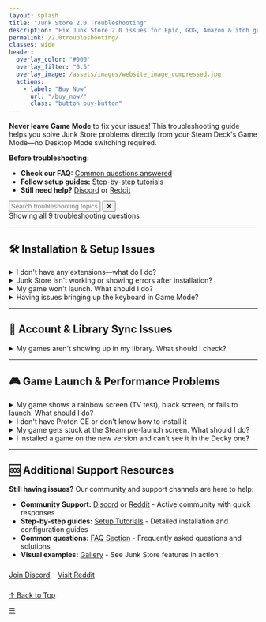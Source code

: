 ```yaml
---
layout: splash
title: "Junk Store 2.0 Troubleshooting"
description: "Fix Junk Store 2.0 issues for Epic, GOG, Amazon & itch games on Steam Deck. Complete troubleshooting guide for standalone app installation, compatibility, and launch problems."
permalink: /2.0troubleshooting/
classes: wide
header:
  overlay_color: "#000"
  overlay_filter: "0.5"
  overlay_image: /assets/images/website_image_compressed.jpg
  actions:
    - label: "Buy Now"
      url: "/buy_now/"
      class: "button buy-button"
---
```

<div class="spacer mt-4"></div>

**Never leave Game Mode** to fix your issues! This troubleshooting guide helps you solve Junk Store problems directly from your Steam Deck's Game Mode—no Desktop Mode switching required.

**Before troubleshooting:**
- **Check our FAQ:** [Common questions answered](/2.0faq/)
- **Follow setup guides:** [Step-by-step tutorials](/2.0tutorials/)
- **Still need help?** [Discord](https://discord.gg/6mRUhR6Teh) or [Reddit](https://www.reddit.com/r/JunkStore/)


<!-- Search Functionality -->
<div class="faq-search-container">
  <div class="search-box">
    <input type="text" id="faq-search" placeholder="Search troubleshooting topics..." aria-label="Search troubleshooting topics">
    <button class="clear-button" id="clear-search" title="Clear search">✕</button>
  </div>
  <div class="search-results-info" id="search-info">Showing all 9 troubleshooting questions</div>
</div>

---

<h2 id="installation-setup">🛠️ Installation & Setup Issues</h2>


<details class="faq-box" id="no-extensions">
  <summary>I don't have any extensions—what do I do?</summary>
  <p></p>
    If you don't see any extensions, you'll need to generate them. Currently, Junk Store supports extensions for <strong>Epic</strong>, <strong>GOG</strong>, <strong>Amazon</strong>, and <strong>itch.io (beta)</strong>.
  <br>
  <br>
  <strong>To generate extensions:</strong>
  <ol>
    <li>Open Junk Store by pushing <strong>Select</strong> button above the D-pad.</li>
    <li>Make sure you're logged in to your Junk Store account.</li>
    <li>Scroll down to the <strong>Tools</strong> section.</li>
    <li>Open the sliders menu (☰) next to the search bar and select <strong>Download All Presets from Server</strong>.</li>
    <li>Then, go to each extension you want (Epic, GOG, Amazon, itch.io (beta)) and press the <strong>Download</strong> button (📥) for each one.</li>
  </ol>
    Once downloaded, the extensions will appear as tabs in Junk Store.
  <br><br>
  <strong>📖 Need detailed installation steps?</strong> Check our <a href="/tutorials/install2.0/">Installation Tutorial</a> for complete setup instructions.
</details>

<details class="faq-box" id="junk-store-not-working">
  <summary>Junk Store isn't working or showing errors after installation?</summary>
    <p></p>
    This might be caused by a couple of common issues:
    <ol>
      <li><strong>Outdated Decky version</strong><br>
        Outdated versions can cause compatibility errors, such as:<br><br>
        <strong>An error occurred while rendering this content</strong><br>
        <code>Error reference: shared SteamUI_9871360_fede34d936775239</code>
        <br><br>
        Try updating Decky and see if the issue is resolved.<br><br>
        If you're still having trouble, feel free to reach out on our 
        <a href="https://discord.gg/6mRUhR6Teh" target="_blank" rel="noopener">Discord server</a>.
      </li><br>
      <li><strong>You're using the Steam Beta branch</strong><br>
        Breakages can happen on Steam Beta due to ongoing codebase changes. We do our best to patch any issues quickly.<br><br>
        For the most stable experience, we recommend using the <strong>Stable</strong> version of Steam. The Beta branch often includes bugs or breaking changes.<br><br>
        If you do choose to stay on Steam <em>Beta</em>, we also recommend using the <em>Beta</em> version of Junk Store for better compatibility.
      </li>
    </ol>
</details>

<details class="faq-box" id="game-wont-launch">
  <summary>My game won't launch. What should I do?</summary>
  <p></p>
    Games may fail to launch for various reasons. Let's go through a step-by-step checklist to identify and fix the issue. After each step, try launching the game—this helps identify exactly what fixed the problem.
  <ul>
  <li><strong>Check offline mode settings</strong></li>
    Games or storefronts set to offline mode can sometimes prevent launching.
    <ul>
    <li>Check global settings: Go to the storefront tab (Epic/GOG/Amazon) &gt; <code>⚙️ Cog Icon</code> and make sure <strong>Offline Mode</strong> is toggled <strong>off</strong></li>
    <li>Check per-game settings: Go to <code>Junk Store &gt; [Your Game] &gt; Press Y &gt; ⚙️ Cog Icon &gt; Game Configs</code> and check if <strong>Offline Mode</strong> is enabled for that specific game</li>
    <li>If you change any settings, make sure to <strong>Press X to Save</strong></li>
    </ul>
    <br>
  <li><strong>Install any missing game dependencies</strong></li>
    <ul>
    <li>Missing or broken dependencies can cause launch issues.</li>
    <li>You may get prompted to install things like Microsoft C++ runtimes when first launching.</li>
    <li>Easily install any missing dependencies via our built-in dependency installer</li>
    </ul>
    <br>
  <li><strong>Verify and repair the game files</strong></li>
    Corrupted or incomplete installs can be fixed with these tools.
    <ul>
    To verify game files:<br>
    <code>Junk Store &gt; [Your Game] &gt; ☰ Sliders Menu &gt; Verify Game</code><br>
    To repair game files:<br>
    <code>Junk Store &gt; [Your Game] &gt; ☰ Sliders Menu &gt; Repair Game</code>
    </ul>
    <br>
  <li><strong>Change to a GE-Proton version</strong></li>
    Some games require a more compatible version of Proton.
    <ul>
    Go to:<br>
    <code>Junk Store &gt; [Your Game] &gt; Press Y &gt; ⚙️ Cog Icon &gt; Compatibility</code><br>
    Select a <strong>GE-Proton</strong> version<br>
    </ul>
    <br>
  <li><strong>Enable the EOS Overlay (Epic games only)</strong></li>
    Some Epic games require the Epic Online Services (EOS) overlay to launch properly.
    <ul>
      Go to:<br>
      <code>Junk Store &gt; [Your Game] &gt; ☰ Sliders Menu &gt; Enable EOS Overlay</code>
    </ul>
  </ul>
  
  <strong>Still not working? Check compatibility resources:</strong><br>
    📋 First check our <a href="/tested-games/">Games Tested table</a> to see if your game has been tested with compatibility notes and workarounds.<br><br>
    If not found there, visit <a href="https://www.protondb.com" target="_blank" rel="noopener">ProtonDB.com</a> for community tips. You may find game-specific tweaks, compatibility reports, or Proton version recommendations that solve your issue.
</details>

<details class="faq-box" id="keyboard-issues">
  <summary>Having issues bringing up the keyboard in Game Mode?</summary>
  <p></p>
    If the <strong>Steam + X</strong> shortcut isn't bringing up the keyboard try the following:
  <ul>
    <li>Try to bring up the keyboard ⌨️ from the Quick Access Menu (<strong>⋯</strong>).</li>
    <li>Tap directly on a text field (like a password box) to prompt the keyboard.</li>
    <li>Try toggling to Desktop Mode and back to Game Mode to reset input services.</li>
    <li>Restart Steam or the device if the issue persists.</li>
  </ul>
    This is a known Steam bug that has been around for a while. These steps usually help work around it until Valve fixes it in a future update.
</details>

---

<h2 id="account-library">👤 Account & Library Sync Issues</h2>



<details class="faq-box" id="games-not-showing">
  <summary>My games aren't showing up in my library. What should I check?</summary>
  <p></p>
    If your games aren't appearing in one of the store tabs, try the following checks to resolve it:
  <ul>
  <li><strong>Check "Show Installed" filter:</strong></li>
    <ul>
      <li>Check the bottom-right of the store tab (Epic/GOG/Amazon/itch.io (beta))</li>
      <li>If <strong>Show Installed</strong> is enabled, only games already installed will be visible</li>
      <li>Disable this to see your full game library</li>
    </ul>
  <li><strong>Check the search bar:</strong></li>
    <ul>
      <li>Make sure you haven't accidentally typed something into the search bar that's filtering your games</li>
      <li>Clear the text field to show all titles</li>
    </ul>
  <li><strong>Check your login account:</strong></li>
    <ul>
      <li>You might be logged into a different Epic/GOG/Amazon/itch.io (beta) account</li>
      <li>Log out and back in with the correct account linked to your game library</li>
    </ul>
  <li><strong>Refresh the game list:</strong></li>
    <ul>
      <li>Go to the Epic/GOG/Amazon/itch.io (beta) tab and select the sliders menu to manually refresh the game list</li>
      <li>This can help pull in any missing titles, especially after login or token changes</li>
    </ul>
  <li><strong>Reboot your Steam Deck:</strong></li>
    <ul>
      <li>Sometimes a restart is all it takes to reload everything properly</li>
    </ul>
  </ul>
</details>

---

<h2 id="launch-performance">🎮 Game Launch & Performance Problems</h2>


<details class="faq-box" id="rainbow-black-screen">
  <summary>My game shows a rainbow screen (TV test), black screen, or fails to launch. What should I do?</summary>
  <p></p>
    These issues are common with non-Steam games and are often related to Proton compatibility. Junk Store defaults to the system version of Proton, but this doesn't always work well for all games.
  <br>
  <br>
  <strong>Try using a GE-Proton version:</strong><br>
  GE-Proton tends to be more compatible with non-Steam games and often fixes these launch issues.
    <ul>
    <li>To change Proton version:</li>  
    <code>Junk Store &gt; [Your Game] &gt; Press Y &gt; ⚙️ Cog Icon &gt; Compatibility</code><br>
    <li>Select a <strong>GE-Proton</strong> version from the list</li>
    </ul>
  <strong>Where to get GE-Proton versions:</strong><br>
    <ul>
    <li><strong>Wine Cellar</strong> (Decky Plugin)</li>
    <li><strong>ProtonUp-QT</strong> from the Discover Store on your Steam Deck</li>
    </ul>
  <strong>Need more tweaks? Or still having issues?</strong><br>
   If you're still stuck, feel free to reach out on our <a href="https://discord.gg/6mRUhR6Teh">Discord</a> or <a href="https://www.reddit.com/r/JunkStore/">Reddit</a> community for help with your specific game.
   <br>
   <br>
   Check <a href="https://www.protondb.com" target="_blank" rel="noopener">ProtonDB.com</a> for community-recommended tweaks or launch options that may be needed to get your specific game working.
</details>


<details class="faq-box" id="no-proton-ge">
  <summary>I don't have Proton GE or don't know how to install it</summary>
  <p></p>
    To get Proton GE or other custom versions of Proton, you can use one of the following tools:
  <ul>
    <li><strong>ProtonUp-QT</strong> — A simple app that lets you download and manage Proton versions. You can find it in the <strong>Discover Store</strong> (in Desktop Mode).</li>
    <li><strong>Wine Cellar</strong> — A Decky plugin that works similarly to ProtonUp-QT. If you already have Decky installed for other plugins, you can install Wine Cellar directly from the <strong>Decky Plugin Store</strong>.</li>
  </ul>
    Once installed, use either tool to download the latest <strong>GE-Proton</strong> release. After that, you’ll be able to select it as a compatibility option in Junk Store.
    <br>
    <br>
    Please refer to our <a href="{{ '/plugin_tutorials/' | relative_url }}"> Plugin Tutorials</a> page to see how to change/check your Proton version if you are unsure how to do this.
</details>

<details class="faq-box" id="stuck-prelaunch">
  <summary>My game gets stuck at the Steam pre-launch screen. What should I do?</summary>
  <p></p>
    This issue might be caused by another plugin—such as <code>decky-cloud-save</code> or <code>syncthing</code>—locking Junk Store’s files.
  <br>
  <br>
    <strong>Make sure nothing is interfering with the following folder:</strong><br>
    <pre><code>~/.config/junkstore</code> and <code>~/.local/share/junkstore</code></pre>
    Junk Store relies on this data directory to function correctly, so if another tool is syncing or locking files in that path, it can prevent games from launching.
</details>

<details class="faq-box" id="new-version-game-not-in-decky">
  <summary>I installed a game on the new version and can't see it in the Decky one?</summary>
  <p></p>
    The new version of Junk Store uses a different system, so games installed there won’t show up in the older Decky version — and can’t be moved over.
    <br>
    <br>
    If you’re switching back to the Decky version:
    <ul>
      <li>Back up any save files manually otherwise they will be deleted.</li>
      <li>Uninstall the game from the new version (to free up space).</li>
      <li>Reinstall the game from within the Decky version of Junk Store.</li>
      <li>Restore your game save manually.</li>
    </ul>
    Tip: Do this before your trial ends — otherwise, you may lose access and the games will still occupy storage.
</details>

---

<h2 id="additional-support">🆘 Additional Support Resources</h2>

**Still having issues?** Our community and support channels are here to help:

- **Community Support:** [Discord](https://discord.gg/6mRUhR6Teh) or [Reddit](https://www.reddit.com/r/JunkStore/) - Active community with quick responses
- **Step-by-step guides:** [Setup Tutorials](/2.0tutorials/) - Detailed installation and configuration guides  
- **Common questions:** [FAQ Section](/2.0faq/) - Frequently asked questions and solutions
- **Visual examples:** [Gallery](/gallery/) - See Junk Store features in action

<div class="text-center" style="margin: 24px 0;">
  <a href="https://discord.gg/6mRUhR6Teh" class="button secondary-button" style="margin-right: 12px;">Join Discord</a>
  <a href="https://www.reddit.com/r/JunkStore/" class="button secondary-button">Visit Reddit</a>
</div>

<!-- Final Navigation Options -->
<div class="section-end">
  <a href="#top" class="back-to-top">↑ Back to Top</a>
</div>

<!-- Mobile Floating Action Button -->
<a href="#installation-setup" class="faq-mobile-fab" id="mobile-fab" title="Jump to sections">☰</a>

<!-- Search and Navigation JavaScript -->
<style>
.faq-anchor {
  background: none;
  border: none;
  cursor: pointer;
  font-size: 0.8em;
  margin-left: 8px;
  opacity: 0.5;
  transition: opacity 0.2s ease;
  text-decoration: none;
  color: inherit;
}

.faq-anchor:hover {
  opacity: 1;
}

.faq-box summary:hover .faq-anchor {
  opacity: 0.8;
}

.copy-success {
  position: fixed;
  top: 20px;
  right: 20px;
  background: #10b981;
  color: white;
  padding: 12px 16px;
  border-radius: 6px;
  z-index: 9999;
  animation: fadeInOut 3s ease-in-out;
}

@keyframes fadeInOut {
  0% { opacity: 0; transform: translateY(-10px); }
  15% { opacity: 1; transform: translateY(0); }
  85% { opacity: 1; transform: translateY(0); }
  100% { opacity: 0; transform: translateY(-10px); }
}
</style>

<script>
// Copy FAQ link function
function copyFAQLink(questionId) {
  const url = window.location.origin + window.location.pathname + '#' + questionId;
  
  // Show notification helper
  function showNotification(message, isError = false) {
    const notification = document.createElement('div');
    notification.className = 'copy-success';
    notification.style.background = isError ? '#ef4444' : '#10b981';
    notification.textContent = message;
    document.body.appendChild(notification);
    
    setTimeout(() => {
      if (document.body.contains(notification)) {
        document.body.removeChild(notification);
      }
    }, 3000);
  }
  
  // Try modern clipboard API first
  if (navigator.clipboard && window.isSecureContext) {
    navigator.clipboard.writeText(url).then(() => {
      showNotification('Link copied to clipboard!');
    }).catch((err) => {
      console.warn('Clipboard API failed:', err);
      fallbackCopy();
    });
  } else {
    fallbackCopy();
  }
  
  // Fallback copy method
  function fallbackCopy() {
    try {
      // Create temporary textarea
      const textArea = document.createElement('textarea');
      textArea.value = url;
      textArea.style.position = 'fixed';
      textArea.style.left = '-9999px';
      textArea.style.top = '-9999px';
      textArea.setAttribute('readonly', '');
      document.body.appendChild(textArea);
      
      // Select and copy
      textArea.focus();
      textArea.select();
      textArea.setSelectionRange(0, 99999); // For mobile
      
      const successful = document.execCommand('copy');
      document.body.removeChild(textArea);
      
      if (successful) {
        showNotification('Link copied to clipboard!');
      } else {
        showNotification('Copy failed - please copy manually: ' + url, true);
      }
    } catch (err) {
      console.error('Copy failed:', err);
      showNotification('Copy failed - please copy manually: ' + url, true);
    }
  }
}

// Handle direct links to troubleshooting items
function openLinkedTroubleshooting() {
  if (window.location.hash) {
    const targetId = window.location.hash.substring(1);
    const targetElement = document.getElementById(targetId);
    if (targetElement && targetElement.tagName === 'DETAILS') {
      targetElement.open = true;
      // Scroll to the element with some offset for better visibility
      setTimeout(() => {
        targetElement.scrollIntoView({ behavior: 'smooth', block: 'center' });
        // Add temporary highlight
        targetElement.style.boxShadow = '0 0 10px rgba(59, 130, 246, 0.5)';
        setTimeout(() => {
          targetElement.style.boxShadow = '';
        }, 3000);
      }, 100);
    }
  }
}

<script>
// Load fuzzy search component
const fuzzySearchScript = document.createElement('script');
fuzzySearchScript.src = '{{ "/assets/js/fuzzy-search.js" | relative_url }}';
document.head.appendChild(fuzzySearchScript);

// FAQ Search Functionality
(function() {
  const searchInput = document.getElementById('faq-search');
  const clearButton = document.getElementById('clear-search');
  const searchInfo = document.getElementById('search-info');
  const faqItems = document.querySelectorAll('details.faq-box');
  
  // Initialize fuzzy search when available
  let fuzzySearch = null;
  setTimeout(() => {
    if (window.FuzzySearch) {
      fuzzySearch = new window.FuzzySearch({
        maxSuggestions: 3,
        minSearchLength: 3
      });
    }
  }, 100);
  
  // Extract searchable text from troubleshooting questions
  const troubleshootingQuestions = Array.from(faqItems).map(item => {
    const summary = item.querySelector('summary');
    return summary ? summary.textContent.trim() : '';
  }).filter(text => text.length > 0);
  
  if (!searchInput) return;
  
  let searchTimeout;
  
  function performSearch() {
    const query = searchInput.value.toLowerCase().trim();
    let visibleCount = 0;
    
    if (query === '') {
      // Show all items
      faqItems.forEach(item => {
        item.style.display = 'block';
        // Remove any existing highlights
        const summary = item.querySelector('summary');
        const content = item.querySelector('p, div, ul, ol');
        if (summary) summary.innerHTML = summary.textContent;
        if (content) content.innerHTML = content.textContent;
      });
      visibleCount = faqItems.length;
      clearButton.style.display = 'none';
      searchInfo.textContent = `Showing all ${faqItems.length} troubleshooting topics`;
    } else {
      clearButton.style.display = 'block';
      
      faqItems.forEach(item => {
        const summary = item.querySelector('summary');
        const content = item.querySelector('p, div, ul, ol');
        const summaryText = summary ? summary.textContent.toLowerCase() : '';
        const contentText = content ? content.textContent.toLowerCase() : '';
        
        if (summaryText.includes(query) || contentText.includes(query)) {
          item.style.display = 'block';
          visibleCount++;
          
          // Highlight matches
          if (summary && summaryText.includes(query)) {
            const regex = new RegExp(`(${query.replace(/[.*+?^${}()|[\\]\\\\]/g, '\\\\$&')})`, 'gi');
            summary.innerHTML = summary.textContent.replace(regex, '<span class="search-highlight">$1</span>');
          }
        } else {
          item.style.display = 'none';
        }
      });
      
      // Show fuzzy suggestions if no results found and fuzzy search is available
      if (fuzzySearch && visibleCount === 0 && query.length >= 3) {
        fuzzySearch.hideSuggestions(); // Clear any existing suggestions
        const suggestions = fuzzySearch.findSuggestions(query, troubleshootingQuestions);
        if (suggestions.length > 0) {
          const container = document.querySelector('.faq-search-container');
          fuzzySearch.showSuggestions(query, suggestions, container, (suggestion) => {
            searchInput.value = suggestion;
            performSearch();
          });
        }
      } else if (fuzzySearch) {
        fuzzySearch.hideSuggestions();
      }
      
      if (visibleCount === 0) {
        searchInfo.innerHTML = `<div class="no-results"><p>No troubleshooting topics found for "${query}". Try different keywords or <a href="#" onclick="document.getElementById('faq-search').value=''; document.getElementById('faq-search').dispatchEvent(new Event('input'));">clear search</a>.</p></div>`;
      } else {
        searchInfo.textContent = `Showing ${visibleCount} of ${faqItems.length} troubleshooting topics`;
      }
    }
  }
  
  searchInput.addEventListener('input', function() {
    clearTimeout(searchTimeout);
    searchTimeout = setTimeout(performSearch, 150);
  });
  
  clearButton.addEventListener('click', function() {
    searchInput.value = '';
    if (fuzzySearch) {
      fuzzySearch.hideSuggestions();
    }
    performSearch();
    searchInput.focus();
  });
  
  // Mobile FAB functionality
  const mobileFab = document.getElementById('mobile-fab');
  if (mobileFab && window.innerWidth <= 768) {
    let isVisible = false;
    
    function toggleFab() {
      const scrollTop = window.pageYOffset || document.documentElement.scrollTop;
      const shouldShow = scrollTop > 300;
      
      if (shouldShow && !isVisible) {
        mobileFab.classList.add('visible');
        isVisible = true;
      } else if (!shouldShow && isVisible) {
        mobileFab.classList.remove('visible');
        isVisible = false;
      }
    }
    
    window.addEventListener('scroll', toggleFab);
    toggleFab(); // Initial check
  }
  
  // Add anchor buttons to all troubleshooting questions
  function addAnchorButtons() {
    const troubleshootingBoxes = document.querySelectorAll('.faq-box[id]');
    troubleshootingBoxes.forEach(box => {
      const summary = box.querySelector('summary');
      const id = box.getAttribute('id');
      if (summary && id && !summary.querySelector('.faq-anchor')) {
        const anchorButton = document.createElement('button');
        anchorButton.className = 'faq-anchor';
        anchorButton.setAttribute('onclick', `copyFAQLink('${id}')`);
        anchorButton.setAttribute('title', 'Copy link to this question');
        anchorButton.innerHTML = '🔗';
        summary.appendChild(document.createTextNode(' '));
        summary.appendChild(anchorButton);
      }
    });
  }
  
  // Initialize anchor buttons and direct linking
  addAnchorButtons();
  openLinkedTroubleshooting();
  window.addEventListener('hashchange', openLinkedTroubleshooting);
  
  // Smooth scrolling for navigation links
  document.querySelectorAll('a[href^="#"]').forEach(link => {
    link.addEventListener('click', function(e) {
      const target = document.querySelector(this.getAttribute('href'));
      if (target) {
        e.preventDefault();
        target.scrollIntoView({ behavior: 'smooth', block: 'start' });
      }
    });
  });
})();
</script>

